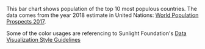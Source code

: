 This bar chart shows population of the top 10 most populous countries. The data comes from the year 2018 estimate in United Nations: [World Population Prospects 2017](https://esa.un.org/unpd/wpp/Download/Standard/Population/).

Some of the color usages are referencing to Sunlight Foundation's [Data Visualization Style Guidelines](https://github.com/amycesal/dataviz-style-guide/blob/master/Sunlight-StyleGuide-DataViz.pdf)
